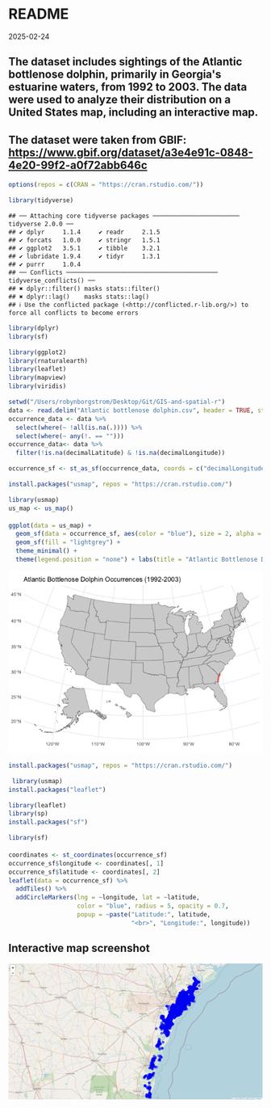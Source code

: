 README
================
2025-02-24

## The dataset includes sightings of the Atlantic bottlenose dolphin, primarily in Georgia's estuarine waters, from 1992 to 2003. The data were used to analyze their distribution on a United States map, including an interactive map.

## The dataset were taken from GBIF: https://www.gbif.org/dataset/a3e4e91c-0848-4e20-99f2-a0f72abb646c

``` r
options(repos = c(CRAN = "https://cran.rstudio.com/"))
```

``` r
library(tidyverse)
```

    ## ── Attaching core tidyverse packages ──────────────────────── tidyverse 2.0.0 ──
    ## ✔ dplyr     1.1.4     ✔ readr     2.1.5
    ## ✔ forcats   1.0.0     ✔ stringr   1.5.1
    ## ✔ ggplot2   3.5.1     ✔ tibble    3.2.1
    ## ✔ lubridate 1.9.4     ✔ tidyr     1.3.1
    ## ✔ purrr     1.0.4     
    ## ── Conflicts ────────────────────────────────────────── tidyverse_conflicts() ──
    ## ✖ dplyr::filter() masks stats::filter()
    ## ✖ dplyr::lag()    masks stats::lag()
    ## ℹ Use the conflicted package (<http://conflicted.r-lib.org/>) to force all conflicts to become errors

``` r
library(dplyr)
library(sf)
```

``` r
library(ggplot2)      
library(rnaturalearth) 
library(leaflet)
library(mapview)
library(viridis)
```

``` r
setwd("/Users/robynborgstrom/Desktop/Git/GIS-and-spatial-r")
data <- read.delim("Atlantic bottlenose dolphin.csv", header = TRUE, stringsAsFactors = FALSE)
occurrence_data <- data %>%
  select(where(~ !all(is.na(.)))) %>%
  select(where(~ any(!. == ""))) 
occurrence_data<- data %>%
  filter(!is.na(decimalLatitude) & !is.na(decimalLongitude))
```

``` r
occurrence_sf <- st_as_sf(occurrence_data, coords = c("decimalLongitude", "decimalLatitude"), crs = 4326)
```

``` r
install.packages("usmap", repos = "https://cran.rstudio.com/")
```

``` r
library(usmap)
us_map <- us_map()

ggplot(data = us_map) +
  geom_sf(data = occurrence_sf, aes(color = "blue"), size = 2, alpha = 0.6) +
  geom_sf(fill = "lightgrey") +  
  theme_minimal() +
  theme(legend.position = "none") + labs(title = "Atlantic Bottlenose Dolphin Occurrences (1992-2003)")
```

![](README_files/figure-gfm/unnamed-chunk-5-1.png)<!-- -->

``` r
install.packages("usmap", repos = "https://cran.rstudio.com/")
```


``` r
 library(usmap)
install.packages("leaflet")
```

``` r
library(leaflet)
library(sp)
install.packages("sf")
```

``` r
library(sf)

coordinates <- st_coordinates(occurrence_sf)
occurrence_sf$longitude <- coordinates[, 1]
occurrence_sf$latitude <- coordinates[, 2]
leaflet(data = occurrence_sf) %>%
  addTiles() %>%  
  addCircleMarkers(lng = ~longitude, lat = ~latitude, 
                   color = "blue", radius = 5, opacity = 0.7,
                   popup = ~paste("Latitude:", latitude, 
                                  "<br>", "Longitude:", longitude))
```
## Interactive map screenshot 
![Interactive map screenshot](https://github.com/Robynborg/GIS-and-spatial-r/blob/main/README_files/figure-gfm/Interactive%20map%20.png?raw=true)
